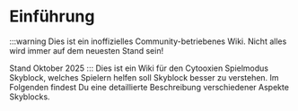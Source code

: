 # Einführung

:::warning
Dies ist ein in­of­fi­zi­elles Community-betriebenes Wiki. Nicht alles wird immer auf dem neuesten Stand sein!

Stand Oktober 2025
:::
Dies ist ein Wiki für den Cytooxien Spielmodus Skyblock, welches Spielern helfen soll Skyblock besser zu verstehen. Im Folgenden findest Du eine detaillierte Beschreibung verschiedener Aspekte Skyblocks.
